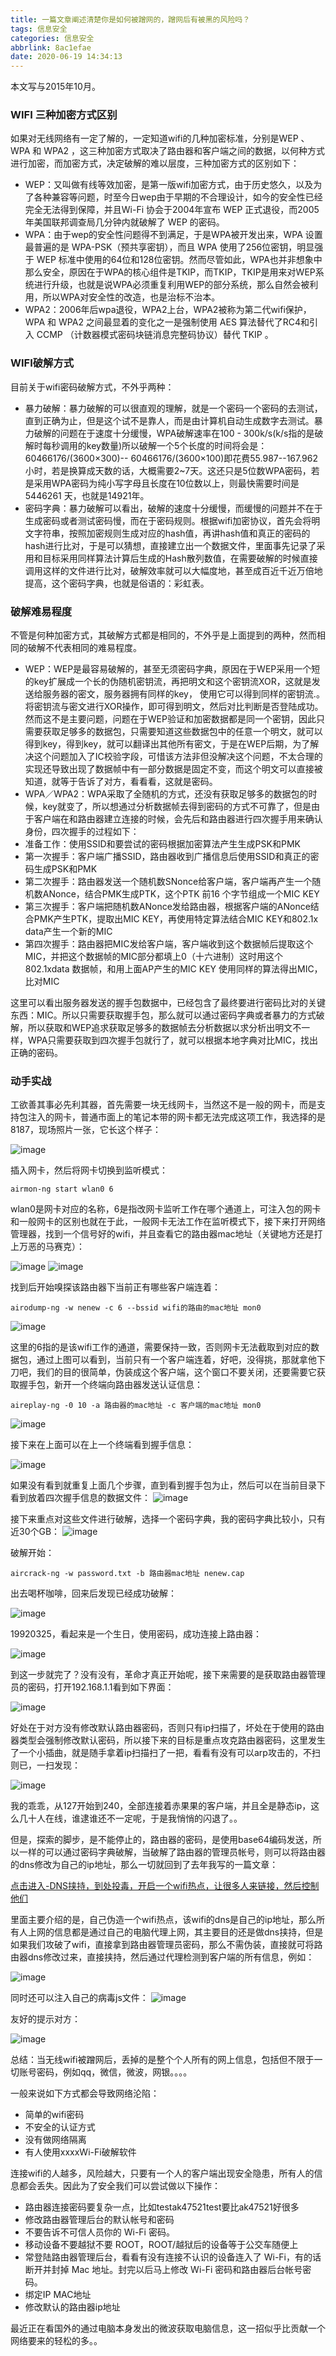 ```yaml
---
title: 一篇文章阐述清楚你是如何被蹭网的，蹭网后有被黑的风险吗？
tags: 信息安全
categories: 信息安全
abbrlink: 8ac1efae
date: 2020-06-19 14:34:13
---
```


本文写与2015年10月。

### WIFI  三种加密方式区别

如果对无线网络有一定了解的，一定知道wifi的几种加密标准，分别是WEP 、 WPA 和 WPA2 ，这三种加密方式取决了路由器和客户端之间的数据，以何种方式进行加密，而加密方式，决定破解的难以层度，三种加密方式的区别如下：

* WEP：又叫做有线等效加密，是第一版wifi加密方式，由于历史悠久，以及为了各种兼容等问题，时至今日wep由于早期的不合理设计，如今的安全性已经完全无法得到保障，并且Wi-Fi 协会于2004年宣布 WEP 正式退役，而2005年美国联邦调查局几分钟内就破解了 WEP 的密码。
* WPA：由于wep的安全性问题得不到满足，于是WPA被开发出来，WPA 设置最普遍的是 WPA-PSK（预共享密钥），而且 WPA 使用了256位密钥，明显强于 WEP 标准中使用的64位和128位密钥。然而尽管如此，WPA也并非想象中那么安全，原因在于WPA的核心组件是TKIP，而TKIP，TKIP是用来对WEP系统进行升级，也就是说WPA必须重复利用WEP的部分系统，那么自然会被利用，所以WPA对安全性的改造，也是治标不治本。
* WPA2：2006年后wpa退役，WPA2上台，WPA2被称为第二代wifi保护，WPA 和 WPA2 之间最显着的变化之一是强制使用 AES 算法替代了RC4和引入 CCMP （计数器模式密码块链消息完整码协议）替代 TKIP 。

<!-- more -->

### WIFI破解方式

目前关于wifi密码破解方式，不外乎两种：

* 暴力破解：暴力破解的可以很直观的理解，就是一个密码一个密码的去测试，直到正确为止，但是这个试不是靠人，而是由计算机自动生成数字去测试。暴力破解的问题在于速度十分缓慢，WPA破解速率在100 - 300k/s(k/s指的是破解时每秒调用的key数量)所以破解一个5个长度的时间将会是：60466176/(3600×300)-- 60466176/(3600×100)即花费55.987--167.962小时，若是换算成天数的话，大概需要2~7天。这还只是5位数WPA密码，若是采用WPA密码为纯小写字母且长度在10位数以上，则最快需要时间是5446261 天，也就是14921年。
* 密码字典：暴力破解可以看出，破解的速度十分缓慢，而缓慢的问题并不在于生成密码或者测试密码慢，而在于密码规则。根据wifi加密协议，首先会将明文字符串，按照加密规则生成对应的hash值，再讲hash值和真正的密码的hash进行比对，于是可以猜想，直接建立出一个数据文件，里面事先记录了采用和目标采用同样算法计算后生成的Hash散列数值，在需要破解的时候直接调用这样的文件进行比对，破解效率就可以大幅度地，甚至成百近千近万倍地提高，这个密码字典，也就是俗语的：彩虹表。

### 破解难易程度

不管是何种加密方式，其破解方式都是相同的，不外乎是上面提到的两种，然而相同的破解不代表相同的难易程度。

* WEP：WEP是最容易破解的，甚至无须密码字典，原因在于WEP采用一个短的key扩展成一个长的伪随机密钥流，再把明文和这个密钥流XOR，这就是发送给服务器的密文，服务器拥有同样的key， 使用它可以得到同样的密钥流.。将密钥流与密文进行XOR操作，即可得到明文，然后对比判断是否登陆成功。然而这不是主要问题，问题在于WEP验证和加密数据都是同一个密钥，因此只需要获取足够多的数据包，只需要知道这些数据包中的任意一个明文，就可以得到key，得到key，就可以翻译出其他所有密文，于是在WEP后期，为了解决这个问题加入了IC校验字段，可惜该方法非但没解决这个问题，不太合理的实现还导致出现了数据帧中有一部分数据是固定不变，而这个明文可以直接被知道，就等于告诉了对方，看看看，这就是密码。
* WPA／WPA2：WPA采取了全随机的方式，还没有获取足够多的数据包的时候，key就变了，所以想通过分析数据帧去得到密码的方式不可靠了，但是由于客户端在和路由器建立连接的时候，会先后和路由器进行四次握手用来确认身份，四次握手的过程如下：
* 准备工作：使用SSID和要尝试的密码根据加密算法产生生成PSK和PMK
* 第一次握手：客户端广播SSID，路由器收到广播信息后使用SSID和真正的密码生成PSK和PMK
* 第二次握手：路由器发送一个随机数SNonce给客户端，客户端再产生一个随机数ANonce，结合PMK生成PTK，这个PTK 前16 个字节组成一个MIC KEY
* 第三次握手：客户端把随机数ANonce发给路由器，根据客户端的ANonce结合PMK产生PTK，提取出MIC KEY，再使用特定算法结合MIC KEY和802.1x data产生一个新的MIC
* 第四次握手：路由器把MIC发给客户端，客户端收到这个数据帧后提取这个MIC，并把这个数据帧的MIC部分都填上0（十六进制）这时用这个802.1xdata 数据帧，和用上面AP产生的MIC KEY 使用同样的算法得出MIC，比对MIC

这里可以看出服务器发送的握手包数据中，已经包含了最终要进行密码比对的关键东西：MIC。所以只需要获取握手包，那么就可以通过密码字典或者暴力的方式破解，所以获取和WEP追求获取足够多的数据帧去分析数据以求分析出明文不一样，WPA只需要获取到四次握手包就行了，就可以根据本地字典对比MIC，找出正确的密码。

### 动手实战

工欲善其事必先利其器，首先需要一块无线网卡，当然这不是一般的网卡，而是支持包注入的网卡，普通市面上的笔记本带的网卡都无法完成这项工作，我选择的是8187，现场照片一张，它长这个样子：

![image](c001.jpg)


插入网卡，然后将网卡切换到监听模式：

```shell
airmon-ng start wlan0 6
```

wlan0是网卡对应的名称，6是指改网卡监听工作在哪个通道上，可注入包的网卡和一般网卡的区别也就在于此，一般网卡无法工作在监听模式下，接下来打开网络管理器，找到一个信号好的wifi，并且查看它的路由器mac地址（关键地方还是打上万恶的马赛克）：

![image](c002.png)
![image](c003.png)

找到后开始嗅探该路由器下当前正有哪些客户端连着：

```shell
airodump-ng -w nenew -c 6 --bssid wifi的路由的mac地址 mon0
```
![image](c004.png)


这里的6指的是该wifi工作的通道，需要保持一致，否则网卡无法截取到对应的数据包，通过上图可以看到，当前只有一个客户端连着，好吧，没得挑，那就拿他下刀吧，我们的目的很简单，伪装成这个客户端，这个窗口不要关闭，还要需要它获取握手包，新开一个终端向路由器发送认证信息：

```shell
aireplay-ng -0 10 -a 路由器的mac地址 -c 客户端的mac地址 mon0
```

![image](c005.png)


接下来在上面可以在上一个终端看到握手信息：

![image](c006.png)



如果没有看到就重复上面几个步骤，直到看到握手包为止，然后可以在当前目录下看到放着四次握手信息的数据文件：
![image](c007.png)


接下来重点对这些文件进行破解，选择一个密码字典，我的密码字典比较小，只有近30个GB：
![image](c008.png)


破解开始：

```shell
aircrack-ng -w password.txt -b 路由器mac地址 nenew.cap
```

出去喝杯咖啡，回来后发现已经成功破解：

![image](c009.png)



19920325，看起来是一个生日，使用密码，成功连接上路由器：

![image](c010.png)



到这一步就完了？没有没有，革命才真正开始呢，接下来需要的是获取路由器管理员的密码，打开192.168.1.1看到如下界面：

![image](c011.png)



好处在于对方没有修改默认路由器密码，否则只有ip扫描了，坏处在于使用的路由器类型会强制修改默认密码，所以接下来的目标是重点攻克路由器密码，这里发生了一个小插曲，就是随手拿着ip扫描扫了一把，看看有没有可以arp攻击的，不扫则已，一扫发现：


![image](c012.png)


我的乖乖，从127开始到240，全部连接着赤果果的客户端，并且全是静态ip，这么几十人在线，谁逮谁还不一定呢，于是我悄悄的闪退了。。

但是，探索的脚步，是不能停止的，路由器的密码，是使用base64编码发送，所以一样的可以通过密码字典破解，当破解了路由器的管理员帐号，则可以将路由器的dns修改为自己的ip地址，那么一切就回到了去年我写的一篇文章：

[点击进入-DNS挟持，到处投毒，开启一个wifi热点，让很多人来链接，然后控制他们](http://www.baifachuan.com/2020/06/19/DNS%E6%8C%9F%E6%8C%81%EF%BC%8C%E5%88%B0%E5%A4%84%E6%8A%95%E6%AF%92%EF%BC%8C%E5%BC%80%E5%90%AF%E4%B8%80%E4%B8%AAwifi%E7%83%AD%E7%82%B9%EF%BC%8C%E8%AE%A9%E5%BE%88%E5%A4%9A%E4%BA%BA%E6%9D%A5%E9%93%BE%E6%8E%A5%EF%BC%8C%E7%84%B6%E5%90%8E%E6%8E%A7%E5%88%B6%E4%BB%96%E4%BB%AC/)


里面主要介绍的是，自己伪造一个wifi热点，该wifi的dns是自己的ip地址，那么所有人上网的信息都是通过自己的电脑代理上网，其主要目的还是做dns挟持，但是如果我们攻破了wifi，直接拿到路由器管理员密码，那么不需伪装，直接就可将路由器dns修改过来，直接挟持，然后通过代理检测到客户端的所有信息，例如：

![image](c013.png)


同时还可以注入自己的病毒js文件：
![image](c014.png)



友好的提示对方：


![image](c015.png)


总结：当无线wifi被蹭网后，丢掉的是整个个人所有的网上信息，包括但不限于一切账号密码，例如qq，微信，微波，网银。。。。


一般来说如下方式都会导致网络沦陷：

* 简单的wifi密码
* 不安全的认证方式
* 没有做网络隔离
* 有人使用xxxxWi-Fi破解软件

连接wifi的人越多，风险越大，只要有一个人的客户端出现安全隐患，所有人的信息都会丢失。因此为了安全我们可以尝试做以下操作：

* 路由器连接密码要复杂一点，比如testak47521test要比ak47521好很多
* 修改路由器管理后台的默认帐号和密码
* 不要告诉不可信人员你的 Wi-Fi 密码。
* 移动设备不要越狱不要 ROOT，ROOT/越狱后的设备等于公交车随便上
* 常登陆路由器管理后台，看看有没有连接不认识的设备连入了 Wi-Fi，有的话断开并封掉 Mac 地址。封完以后马上修改 Wi-Fi  密码和路由器后台帐号密码。
* 绑定IP MAC地址
* 修改默认的路由器ip地址

最近正在看国外的通过电脑本身发出的微波获取电脑信息，这一招似乎比贡献一个网络要来的轻松的多。。

